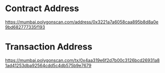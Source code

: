 # Contract Address
https://mumbai.polygonscan.com/address/0x3221a7a6058caa895b8d8a0e9bd682777335f193

# Transaction Address
https://mumbai.polygonscan.com/tx/0x4aa319e6f2d7b00c3126bcd26931a81ad41253dba92564cdd5c4db575b9e7679

